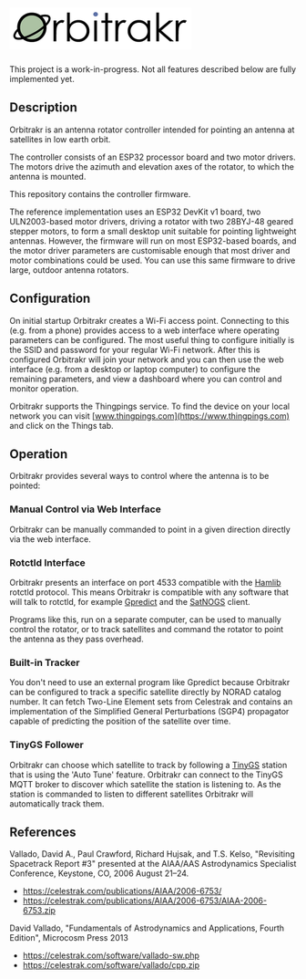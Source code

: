 # ![Orbitrakr](assets/logo-320px-opt.png)

This project is a work-in-progress. Not all features described below are fully implemented yet.

## Description

Orbitrakr is an antenna rotator controller intended for pointing an antenna at satellites in low earth orbit.

The controller consists of an ESP32 processor board and two motor drivers. The motors drive the azimuth and elevation axes of the rotator, to which the antenna is mounted.

This repository contains the controller firmware.

The reference implementation uses an ESP32 DevKit v1 board, two ULN2003-based motor drivers, driving a rotator with two 28BYJ-48 geared stepper motors, to form a small desktop unit suitable for pointing lightweight antennas. However, the firmware will run on most ESP32-based boards, and the motor driver parameters are customisable enough that most driver and motor combinations could be used. You can use this same firmware to drive large, outdoor antenna rotators.

## Configuration

On initial startup Orbitrakr creates a Wi-Fi access point. Connecting to this (e.g. from a phone) provides access to a web interface where operating parameters can be configured. The most useful thing to configure initially is the SSID and password for your regular Wi-Fi network. After this is configured Orbitrakr will join your network and you can then use the web interface (e.g. from a desktop or laptop computer) to configure the remaining parameters, and view a dashboard where you can control and monitor operation.

Orbitrakr supports the Thingpings service. To find the device on your local network you can visit [www.thingpings.com](https://www.thingpings.com) and click on the Things tab.

## Operation

Orbitrakr provides several ways to control where the antenna is to be pointed:

### Manual Control via Web Interface

Orbitrakr can be manually commanded to point in a given direction directly via the web interface.

### Rotctld Interface

Orbitrakr presents an interface on port 4533 compatible with the [Hamlib](https://github.com/Hamlib/Hamlib) rotctld protocol. This means Orbitrakr is compatible with any software that will talk to rotctld, for example [Gpredict](http://gpredict.oz9aec.net/) and the [SatNOGS](https://wiki.satnogs.org/) client.

Programs like this, run on a separate computer, can be used to manually control the rotator, or to track satellites and command the rotator to point the antenna as they pass overhead.

### Built-in Tracker

You don't need to use an external program like Gpredict because Orbitrakr can be configured to track a specific satellite directly by NORAD catalog number. It can fetch Two-Line Element sets from Celestrak and contains an implementation of the Simplified General Perturbations (SGP4) propagator capable of predicting the position of the satellite over time.

### TinyGS Follower

Orbitrakr can choose which satellite to track by following a [TinyGS](https://tinygs.com/) station that is using the 'Auto Tune' feature. Orbitrakr can connect to the TinyGS MQTT broker to discover which satellite the station is listening to. As the station is commanded to listen to different satellites Orbitrakr will automatically track them.

## References

Vallado, David A., Paul Crawford, Richard Hujsak, and T.S. Kelso, "Revisiting Spacetrack Report #3" presented at the AIAA/AAS Astrodynamics Specialist Conference, Keystone, CO, 2006 August 21–24.

- https://celestrak.com/publications/AIAA/2006-6753/
- https://celestrak.com/publications/AIAA/2006-6753/AIAA-2006-6753.zip

David Vallado, "Fundamentals of Astrodynamics and Applications, Fourth Edition", Microcosm Press 2013

- https://celestrak.com/software/vallado-sw.php
- https://celestrak.com/software/vallado/cpp.zip



